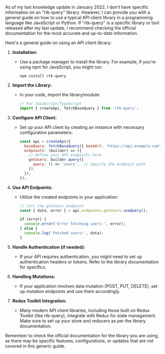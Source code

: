 As of my last knowledge update in January 2022, I don't have specific information on an "rtk-query" library. However, I can provide you with a general guide on how to use a typical API client library in a programming language like JavaScript or Python. If "rtk-query" is a specific library or tool released after my last update, I recommend checking the official documentation for the most accurate and up-to-date information.

Here's a general guide on using an API client library:

1. **Installation:**
   - Use a package manager to install the library. For example, if you're using npm for JavaScript, you might run: 
     ```
     npm install rtk-query
     ```

2. **Import the Library:**
   - In your code, import the library/module:
     ```javascript
     // For JavaScript/TypeScript
     import { createApi, fetchBaseQuery } from 'rtk-query';
     ```

3. **Configure API Client:**
   - Set up your API client by creating an instance with necessary configuration parameters:
     ```javascript
     const api = createApi({
       baseQuery: fetchBaseQuery({ baseUrl: 'https://api.example.com' }),
       endpoints: (builder) => ({
         // Define your API endpoints here
         getUsers: builder.query({
           query: () => 'users',  // Specify the endpoint path
         }),
       }),
     });
     ```

4. **Use API Endpoints:**
   - Utilize the created endpoints in your application:
     ```javascript
     // Call the getUsers endpoint
     const { data, error } = api.endpoints.getUsers.useQuery();

     if (error) {
       console.error('Error fetching users:', error);
     } else {
       console.log('Fetched users:', data);
     }
     ```

5. **Handle Authentication (if needed):**
   - If your API requires authentication, you might need to set up authentication headers or tokens. Refer to the library documentation for specifics.

6. **Handling Mutations:**
   - If your application involves data mutation (POST, PUT, DELETE), set up mutation endpoints and use them accordingly.

7. **Redux Toolkit Integration:**
   - Many modern API client libraries, including those built on Redux Toolkit (like rtk-query), integrate with Redux for state management. Make sure to set up your store and reducers as per the library documentation.

Remember to check the official documentation for the library you are using, as there may be specific features, configurations, or updates that are not covered in this generic guide.